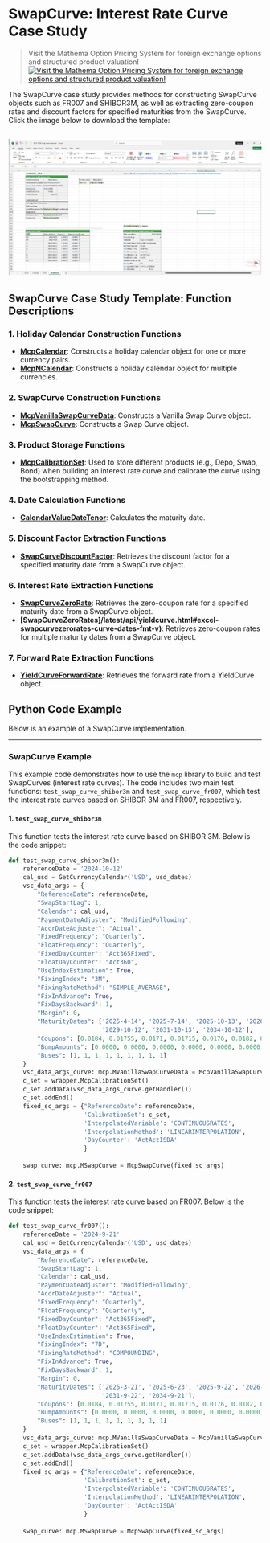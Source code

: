# **SwapCurve: Interest Rate Curve Case Study**


> Visit the Mathema Option Pricing System for foreign exchange options and structured product valuation!
[![Visit the Mathema Option Pricing System for foreign exchange options and structured product valuation!](../pic/mathema.png)](https://fxo.mathema.com.cn)

The SwapCurve case study provides methods for constructing SwapCurve objects such as FR007 and SHIBOR3M, as well as extracting zero-coupon rates and discount factors for specified maturities from the SwapCurve.  
Click the image below to download the template:

[![MCP-TC03-Swap Curve Case](./pic/tc03.png)](./MCP-TC03-SwapCurveCase.xlsx)
---

## **SwapCurve Case Study Template: Function Descriptions**

### **1. Holiday Calendar Construction Functions**
- **[McpCalendar](/latest/api/calendar.html#excel-mcpcalendar-code-dates)**: Constructs a holiday calendar object for one or more currency pairs.
- **[McpNCalendar](/latest/api/calendar.html#excel-mcpncalendar-ccys-holidays)**: Constructs a holiday calendar object for multiple currencies.

### **2. SwapCurve Construction Functions**
- **[McpVanillaSwapCurveData](/latest/api/yieldcurve.html#excel-mcpvanillaswapcurvedata-args-data)**: Constructs a Vanilla Swap Curve object.
- **[McpSwapCurve](/latest/api/yieldcurve.html#excel-mcpswapcurve-args1-args2-args3-args4-args5-fmt-vp)**: Constructs a Swap Curve object.

### **3. Product Storage Functions**
- **[McpCalibrationSet](/latest/api/bondcurve.html#excel-mcpcalibrationset-args)**: Used to store different products (e.g., Depo, Swap, Bond) when building an interest rate curve and calibrate the curve using the bootstrapping method.

### **4. Date Calculation Functions**
- **[CalendarValueDateTenor](/latest/api/calendar.html#excel-calendarvaluedatetenor-cal-date-tenor-calendarcodes-isfarleg-true)**: Calculates the maturity date.

### **5. Discount Factor Extraction Functions**
- **[SwapCurveDiscountFactor](/latest/api/yieldcurve.html#excel-swapcurvediscountfactor-curve-date)**: Retrieves the discount factor for a specified maturity date from a SwapCurve object.

### **6. Interest Rate Extraction Functions**
- **[SwapCurveZeroRate](/latest/api/yieldcurve.html#excel-swapcurvezerorate-curve-date)**: Retrieves the zero-coupon rate for a specified maturity date from a SwapCurve object.
- **[SwapCurveZeroRates]/latest/api/yieldcurve.html#excel-swapcurvezerorates-curve-dates-fmt-v)**: Retrieves zero-coupon rates for multiple maturity dates from a SwapCurve object.

### **7. Forward Rate Extraction Functions**
- **[YieldCurveForwardRate](/latest/api/yieldcurve.html#excel-yieldcurveforwardrate-curve-startdate-enddate-daycounter-daycounter-act365fixed-compounding-false-frequency-frequency-nofrequency)**: Retrieves the forward rate from a YieldCurve object.

## **Python Code Example**

Below is an example of a SwapCurve implementation.

---

### **SwapCurve Example**

This example code demonstrates how to use the `mcp` library to build and test SwapCurves (interest rate curves). The code includes two main test functions: `test_swap_curve_shibor3m` and `test_swap_curve_fr007`, which test the interest rate curves based on SHIBOR 3M and FR007, respectively.

#### **1. `test_swap_curve_shibor3m`**

This function tests the interest rate curve based on SHIBOR 3M. Below is the code snippet:

```python
def test_swap_curve_shibor3m():
    referenceDate = '2024-10-12'
    cal_usd = GetCurrencyCalendar('USD', usd_dates)
    vsc_data_args = {
        "ReferenceDate": referenceDate,
        "SwapStartLag": 1,
        "Calendar": cal_usd,
        "PaymentDateAdjuster": "ModifiedFollowing",
        "AccrDateAdjuster": "Actual",
        "FixedFrequency": "Quarterly",
        "FloatFrequency": "Quarterly",
        "FixedDayCounter": "Act365Fixed",
        "FloatDayCounter": "Act360",
        "UseIndexEstimation": True,
        "FixingIndex": "3M",
        "FixingRateMethod": "SIMPLE_AVERAGE",
        "FixInAdvance": True,
        "FixDaysBackward": 1,
        "Margin": 0,
        "MaturityDates": ['2025-4-14', '2025-7-14', '2025-10-13', '2026-10-12', '2027-10-12', '2028-10-12',
                          '2029-10-12', '2031-10-13', '2034-10-12'],
        "Coupons": [0.0184, 0.01755, 0.0171, 0.01715, 0.0176, 0.0182, 0.01885, 0.01965, 0.02065],
        "BumpAmounts": [0.0000, 0.0000, 0.0000, 0.0000, 0.0000, 0.0000, 0.0000, 0.0000, 0.0000],
        "Buses": [1, 1, 1, 1, 1, 1, 1, 1, 1]
    }
    vsc_data_args_curve: mcp.MVanillaSwapCurveData = McpVanillaSwapCurveData(vsc_data_args)
    c_set = wrapper.McpCalibrationSet()
    c_set.addData(vsc_data_args_curve.getHandler())
    c_set.addEnd()
    fixed_sc_args = {"ReferenceDate": referenceDate,
                     'CalibrationSet': c_set,
                     'InterpolatedVariable': 'CONTINUOUSRATES',
                     'InterpolationMethod': 'LINEARINTERPOLATION',
                     'DayCounter': 'ActActISDA'
                     }

    swap_curve: mcp.MSwapCurve = McpSwapCurve(fixed_sc_args)
```

#### **2. `test_swap_curve_fr007`**

This function tests the interest rate curve based on FR007. Below is the code snippet:

```python
def test_swap_curve_fr007():
    referenceDate = '2024-9-21'
    cal_usd = GetCurrencyCalendar('USD', usd_dates)
    vsc_data_args = {
        "ReferenceDate": referenceDate,
        "SwapStartLag": 1,
        "Calendar": cal_usd,
        "PaymentDateAdjuster": "ModifiedFollowing",
        "AccrDateAdjuster": "Actual",
        "FixedFrequency": "Quarterly",
        "FloatFrequency": "Quarterly",
        "FixedDayCounter": "Act365Fixed",
        "FloatDayCounter": "Act365Fixed",
        "UseIndexEstimation": True,
        "FixingIndex": "7D",
        "FixingRateMethod": "COMPOUNDING",
        "FixInAdvance": True,
        "FixDaysBackward": 1,
        "Margin": 0,
        "MaturityDates": ['2025-3-21', '2025-6-23', '2025-9-22', '2026-9-21', '2027-9-21', '2028-9-21', '2029-9-21',
                          '2031-9-22', '2034-9-21'],
        "Coupons": [0.0184, 0.01755, 0.0171, 0.01715, 0.0176, 0.0182, 0.01885, 0.01965, 0.02065],
        "BumpAmounts": [0.0000, 0.0000, 0.0000, 0.0000, 0.0000, 0.0000, 0.0000, 0.0000, 0.0000],
        "Buses": [1, 1, 1, 1, 1, 1, 1, 1, 1]
    }
    vsc_data_args_curve: mcp.MVanillaSwapCurveData = McpVanillaSwapCurveData(vsc_data_args)
    c_set = wrapper.McpCalibrationSet()
    c_set.addData(vsc_data_args_curve.getHandler())
    c_set.addEnd()
    fixed_sc_args = {"ReferenceDate": referenceDate,
                     'CalibrationSet': c_set,
                     'InterpolatedVariable': 'CONTINUOUSRATES',
                     'InterpolationMethod': 'LINEARINTERPOLATION',
                     'DayCounter': 'ActActISDA'
                     }

    swap_curve: mcp.MSwapCurve = McpSwapCurve(fixed_sc_args)
```